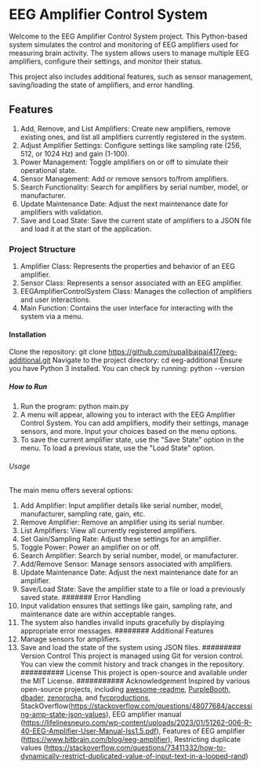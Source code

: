 # EEG Amplifier Control System
Welcome to the EEG Amplifier Control System project. This Python-based system simulates the control and monitoring of EEG amplifiers used for measuring brain activity. The system allows users to manage multiple EEG amplifiers, configure their settings, and monitor their status.

This project also includes additional features, such as sensor management, saving/loading the state of amplifiers, and error handling.
## Features
1. Add, Remove, and List Amplifiers: Create new amplifiers, remove existing ones, and list all amplifiers currently registered in the system.
2. Adjust Amplifier Settings: Configure settings like sampling rate (256, 512, or 1024 Hz) and gain (1-100).
3. Power Management: Toggle amplifiers on or off to simulate their operational state.
4. Sensor Management: Add or remove sensors to/from amplifiers.
5. Search Functionality: Search for amplifiers by serial number, model, or manufacturer.
6. Update Maintenance Date: Adjust the next maintenance date for amplifiers with validation.
7. Save and Load State: Save the current state of amplifiers to a JSON file and load it at the start of the application.
### Project Structure
1. Amplifier Class: Represents the properties and behavior of an EEG amplifier.
2. Sensor Class: Represents a sensor associated with an EEG amplifier.
3. EEGAmplifierControlSystem Class: Manages the collection of amplifiers and user interactions.
4. Main Function: Contains the user interface for interacting with the system via a menu.
#### Installation
Clone the repository: git clone https://github.com/rupalibajpai417/eeg-additional.git
Navigate to the project directory: cd eeg-additional
Ensure you have Python 3 installed. You can check by running: python --version
##### How to Run
1. Run the program: python main.py
2. A menu will appear, allowing you to interact with the EEG Amplifier Control System. You can add amplifiers, modify their settings, manage sensors, and more. Input your choices based on the menu options.
3. To save the current amplifier state, use the "Save State" option in the menu. To load a previous state, use the "Load State" option.
###### Usage
The main menu offers several options:

1. Add Amplifier: Input amplifier details like serial number, model, manufacturer, sampling rate, gain, etc.
2. Remove Amplifier: Remove an amplifier using its serial number.
3. List Amplifiers: View all currently registered amplifiers.
4. Set Gain/Sampling Rate: Adjust these settings for an amplifier.
5. Toggle Power: Power an amplifier on or off.
6. Search Amplifier: Search by serial number, model, or manufacturer.
7. Add/Remove Sensor: Manage sensors associated with amplifiers.
8. Update Maintenance Date: Adjust the next maintenance date for an amplifier.
9. Save/Load State: Save the amplifier state to a file or load a previously saved state.
####### Error Handling
1. Input validation ensures that settings like gain, sampling rate, and maintenance date are within acceptable ranges.
2. The system also handles invalid inputs gracefully by displaying appropriate error messages.
######## Additional Features
1. Manage sensors for amplifiers.
2. Save and load the state of the system using JSON files.
######### Version Control
This project is managed using Git for version control. You can view the commit history and track changes in the repository.
########## License
This project is open-source and available under the MIT License.
########### Acknowledgement
 Inspired by various open-source projects, including [awesome-readme](https://github.com/matiassingers/awesome-readme), [PurpleBooth](https://github.com/PurpleBooth), [dbader](https://github.com/dbader), [zenorocha](https://github.com/zenorocha), and [fvcproductions](https://github.com/fvcproductions), StackOverflow(https://stackoverflow.com/questions/48077684/accessing-amp-state-json-values), EEG amplifier manual (https://lifelinesneuro.com/wp-content/uploads/2023/01/51262-006-R-40-EEG-Amplifier-User-Manual-Iss1.5.pdf), Features of EEG amplifier (https://www.bitbrain.com/blog/eeg-amplifier), Restricting duplicate values (https://stackoverflow.com/questions/73411332/how-to-dynamically-restrict-duplicated-value-of-input-text-in-a-looped-rand)
